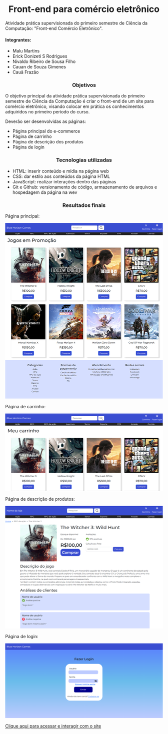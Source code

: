 <h1 align="center">Front-end para comércio eletrônico</h1>
Atividade prática supervisionada do primeiro semestre de Ciência da Computação: "Front-end Comércio Eletrônico".

<h4>Integrantes:</h4>
<ul>
  <li>Malu Martins</li>
  <li>Erick Donizeti S Rodrigues</li>
  <li>Nivaldo Ribeiro de Sousa Filho</li>
  <li>Cauan de Souza Gimenes</li>
  <li>Cauã Frazão</li>
</ul>

<h3 align="center">Objetivos</h3>
<p>O objetivo principal da atividade prática supervisionada do primeiro semestre 
de Ciência da Computação é criar o front-end de um site para comércio eletrônico, 
visando colocar em prática os conhecimentos adquiridos no primeiro período do curso.</p>
<p>Deverão ser desenvolvidas as páginas:</p>
<ul>
  <li>Página principal do e-commerce</li>
  <li>Página de carrinho</li>
  <li>Página de descrição dos produtos</li>
  <li>Página de login</li>
</ul>

<h3 align="center">Tecnologias utilizadas</h3>
<ul>
  <li>HTML: inserir conteúdo e mídia na página web</li>
  <li>CSS: dar estilo aos conteúdos da página HTML</li>
  <li>JavaScript: realizar interações dentro das páginas</li>
  <li>Git e Github: versionamento de código, armazenamento de arquivos e hospedagem da página na wev</li>
</ul>

<h3 align="center">Resultados finais</h3>

<p>Página principal:</p>
<img src="img/screenshots/pgPrincipal.png">

<p>Página de carrinho:</p>
<img src="img/screenshots/pgCarrinho.png">

<p>Página de descrição de produtos:</p>
<img src="img/screenshots/pgDescricao.png">

<p>Página de login:</p>
<img src="img/screenshots/pgLogin.png">

<a href="malumartinss.github.io/atividade-pratica-supervisionada" rel="_blank">Clique aqui para acessar e interagir com o site</a>
